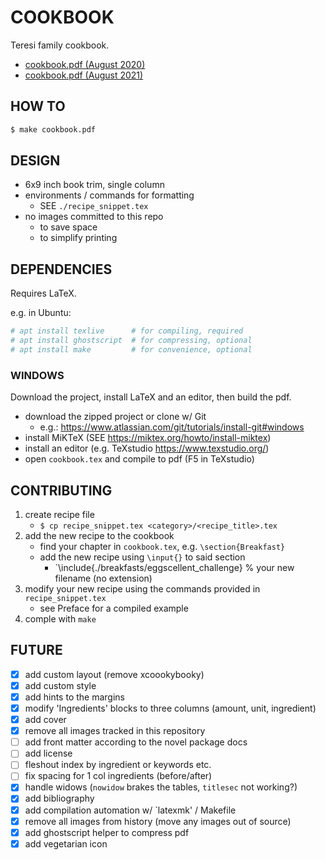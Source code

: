 # COOKBOOK

Teresi family cookbook.

- [cookbook.pdf (August 2020)](https://github.com/teresi/teresi.github.io/blob/master/cookbook/archive/cookbook_20200809.pdf)
- [cookbook.pdf (August 2021)](https://github.com/teresi/teresi.github.io/blob/master/cookbook/archive/cookbook_20210806.pdf)


## HOW TO

```bash
$ make cookbook.pdf
```


## DESIGN
- 6x9 inch book trim, single column
- environments / commands for formatting
    - SEE `./recipe_snippet.tex`
- no images committed to this repo
    - to save space
    - to simplify printing


## DEPENDENCIES
Requires LaTeX.

e.g. in Ubuntu:
```bash
# apt install texlive      # for compiling, required
# apt install ghostscript  # for compressing, optional
# apt install make         # for convenience, optional
```

### WINDOWS
Download the project, install LaTeX and an editor, then build the pdf.

- download the zipped project or clone w/ Git
    - e.g.: https://www.atlassian.com/git/tutorials/install-git#windows
- install MiKTeX (SEE https://miktex.org/howto/install-miktex)
- install an editor (e.g. TeXstudio https://www.texstudio.org/)
- open `cookbook.tex` and compile to pdf (F5 in TeXstudio)


## CONTRIBUTING

1. create recipe file
    - `$ cp recipe_snippet.tex <category>/<recipe_title>.tex`
2. add the new recipe to the cookbook
    - find your chapter in `cookbook.tex`, e.g. `\section{Breakfast}`
    - add the new recipe using `\input{}` to said section
        - `\include{./breakfasts/eggscellent_challenge}  % your new filename (no extension)
3. modify your new recipe using the commands provided in `recipe_snippet.tex`
    - see Preface for a compiled example
4. comple with `make`


## FUTURE

- [x] add custom layout (remove xcoookybooky)
- [x] add custom style
- [x] add hints to the margins
- [x] modify 'Ingredients' blocks to three columns (amount, unit, ingredient)
- [x] add cover
- [x] remove all images tracked in this repository
- [ ] add front matter according to the novel package docs
- [ ] add license
- [ ] fleshout index by ingredient or keywords etc.
- [ ] fix spacing for 1 col ingredients (before/after)
- [x] handle widows (`nowidow` brakes the tables, `titlesec` not working?)
- [x] add bibliography
- [x] add compilation automation w/ `latexmk' / Makefile
- [x] remove all images from history (move any images out of source)
- [x] add ghostscript helper to compress pdf
- [x] add vegetarian icon
